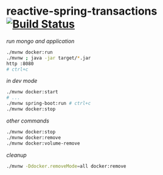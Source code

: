 # reactive-spring-transactions [![Build Status](https://travis-ci.org/daggerok/reactive-spring-transactions-example.svg?branch=master)](https://travis-ci.org/daggerok/reactive-spring-transactions-example)

_run mongo and application_

```bash
./mvnw docker:run
./mvnw ; java -jar target/*.jar
http :8080
# ctrl+c
```

_in dev mode_

```bash
./mvnw docker:start
# ...
./mvnw spring-boot:run # ctrl+c
./mvnw docker:stop
```

_other commands_

```bash
./mvnw docker:stop
./mvnw docker:remove
./mvnw docker:volume-remove
```

_cleanup_

```bash
./mvnw -Ddocker.removeMode=all docker:remove
```

<!--
git tag -m 'MongoDB annotation.' mongo-annotation
git push --tags
-->
